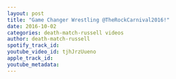 ```yaml
---
layout: post
title: "Game Changer Wrestling @TheRockCarnival2016!"
date: 2016-10-02
categories: death-match-russell videos
author: death-match-russell
spotify_track_id: 
youtube_video_id: tjhJrzUueno
apple_track_id: 
youtube_metadata: 
---
```

